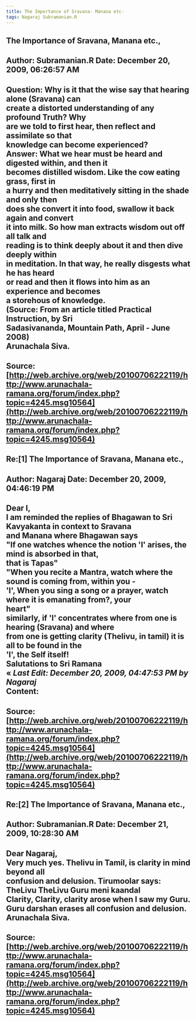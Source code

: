 ```yaml
--- 
title: The Importance of Sravana- Manana etc-   
tags: Nagaraj Subramanian.R  
---  
```

## The Importance of Sravana, Manana etc.,  
Author: Subramanian.R       Date: December 20, 2009, 06:26:57 AM  
---  
Question: Why is it that the wise say that hearing alone (Sravana) can   
create a distorted understanding of any profound Truth? Why   
are we told to first hear, then reflect and assimilate so that   
knowledge can become experienced?   
Answer: What we hear must be heard and digested within, and then it   
becomes distilled wisdom. Like the cow eating grass, first in   
a hurry and then meditatively sitting in the shade and only then   
does she convert it into food, swallow it back again and convert   
it into milk. So how man extracts wisdom out off all talk and   
reading is to think deeply about it and then dive deeply within   
in meditation. In that way, he really disgests what he has heard   
or read and then it flows into him as an experience and becomes   
a storehous of knowledge.   
(Source: From an article titled Practical Instruction, by Sri   
Sadasivananda, Mountain Path, April - June 2008)   
Arunachala Siva.
 ---  
Source:[http://web.archive.org/web/20100706222119/http://www.arunachala-ramana.org/forum/index.php?topic=4245.msg10564](http://web.archive.org/web/20100706222119/http://www.arunachala-ramana.org/forum/index.php?topic=4245.msg10564)   
---  

## Re:[1] The Importance of Sravana, Manana etc.,  
Author: Nagaraj             Date: December 20, 2009, 04:46:19 PM  
---  
Dear I,   
I am reminded the replies of Bhagawan to Sri Kavyakanta in context to Sravana  
and Manana where Bhagawan says   
"If one watches whence the notion 'I' arises, the mind is absorbed in that,  
that is Tapas"   
"When you recite a Mantra, watch where the sound is coming from, within you -  
'I', When you sing a song or a prayer, watch where it is emanating from?, your  
heart"   
similarly, if 'I' concentrates where from one is hearing (Sravana) and where  
from one is getting clarity (Thelivu, in tamil) it is all to be found in the  
'I', the Self itself!   
Salutations to Sri Ramana   
« _Last Edit: December 20, 2009, 04:47:53 PM by Nagaraj_  
Content:
 ---  
Source:[http://web.archive.org/web/20100706222119/http://www.arunachala-ramana.org/forum/index.php?topic=4245.msg10564](http://web.archive.org/web/20100706222119/http://www.arunachala-ramana.org/forum/index.php?topic=4245.msg10564)   
---  

## Re:[2] The Importance of Sravana, Manana etc.,  
Author: Subramanian.R       Date: December 21, 2009, 10:28:30 AM  
---  
Dear Nagaraj,   
Very much yes. Thelivu in Tamil, is clarity in mind beyond all   
confusion and delusion. Tirumoolar says: TheLivu TheLivu Guru meni kaandal   
Clarity, Clarity, clarity arose when I saw my Guru.   
Guru darshan erases all confusion and delusion.   
Arunachala Siva.
 ---  
Source:[http://web.archive.org/web/20100706222119/http://www.arunachala-ramana.org/forum/index.php?topic=4245.msg10564](http://web.archive.org/web/20100706222119/http://www.arunachala-ramana.org/forum/index.php?topic=4245.msg10564)   
---  

